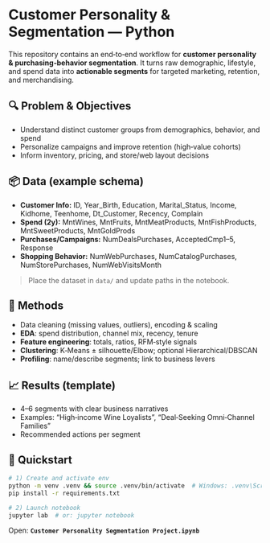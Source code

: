 # Customer Personality & Segmentation — Python

This repository contains an end‑to‑end workflow for **customer personality & purchasing‑behavior segmentation**. It turns raw demographic, lifestyle, and spend data into **actionable segments** for targeted marketing, retention, and merchandising.

## 🔍 Problem & Objectives
- Understand distinct customer groups from demographics, behavior, and spend
- Personalize campaigns and improve retention (high‑value cohorts)
- Inform inventory, pricing, and store/web layout decisions

## 📦 Data (example schema)
- **Customer Info:** ID, Year_Birth, Education, Marital_Status, Income, Kidhome, Teenhome, Dt_Customer, Recency, Complain  
- **Spend (2y):** MntWines, MntFruits, MntMeatProducts, MntFishProducts, MntSweetProducts, MntGoldProds  
- **Purchases/Campaigns:** NumDealsPurchases, AcceptedCmp1–5, Response  
- **Shopping Behavior:** NumWebPurchases, NumCatalogPurchases, NumStorePurchases, NumWebVisitsMonth

> Place the dataset in `data/` and update paths in the notebook.

## 🧠 Methods
- Data cleaning (missing values, outliers), encoding & scaling
- **EDA**: spend distribution, channel mix, recency, tenure
- **Feature engineering**: totals, ratios, RFM‑style signals
- **Clustering**: K‑Means ± silhouette/Elbow; optional Hierarchical/DBSCAN
- **Profiling**: name/describe segments; link to business levers

## 📈 Results (template)
- 4–6 segments with clear business narratives
- Examples: “High‑income Wine Loyalists”, “Deal‑Seeking Omni‑Channel Families”
- Recommended actions per segment

## 🚀 Quickstart
```bash
# 1) Create and activate env
python -m venv .venv && source .venv/bin/activate  # Windows: .venv\Scripts\activate
pip install -r requirements.txt

# 2) Launch notebook
jupyter lab  # or: jupyter notebook
```

Open: **`Customer Personality Segmentation Project.ipynb`**
